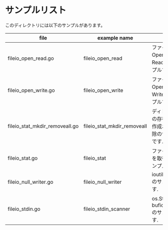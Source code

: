 # サンプルリスト

このディレクトリには以下のサンプルがあります。

|file|example name|note|
|----|------------|----|
|fileio\_open\_read.go|fileio\_open\_read|ファイルをOpenしてReadするサンプルです.|
|fileio\_open\_write.go|fileio\_open\_write|ファイルをOpenしてWriteするサンプルです.|
|fileio\_stat\_mkdir\_removeall.go|fileio\_stat\_mkdir\_removeall|ディレクトリの存在確認と作成および削除のサンプルです.|
|fileio\_stat.go|fileio\_stat|ファイル情報を取得するサンプルです.|
|fileio\_null\_writer.go|fileio\_null\_writer|ioutil.Discard のサンプルです.|
|fileio\_stdin.go|fileio\_stdin\_scanner|os.Stdin と bufio.Scanner のサンプルです.|

